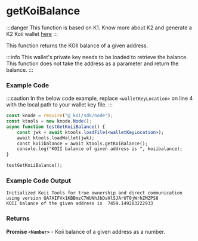 # getKoiBalance

:::danger
This function is based on K1. Know more about K2 and generate a K2 Koii wallet [here](/develop/settlement-layer/k2-tick-tock-fast-blocks)
:::

This function returns the KOII balance of a given address.

:::info
This wallet's private key needs to be loaded to retrieve the balance. This function does not take the address as a parameter and return the balance.
:::

### Example Code

:::caution
In the below code example, replace `<walletKeyLocation>` on line 4 with the local path to your wallet key file.
:::

```jsx
const knode = require("@_koi/sdk/node");
const ktools = new knode.Node();
async function testGetKoiiBalance() {
    const jwk = await ktools.loadFile(<walletKeyLocation>);
    await ktools.loadWallet(jwk);
    const koiibalance = await ktools.getKoiBalance();
    console.log("KOII balance of given address is ", koiibalance);
}

testGetKoiiBalance();
```

### Example Code Output

```
Initialized Koii Tools for true ownership and direct communication using version QA7AIFVx1KBBmzC7WUNhJbDsHlSJArUT0jWrhZMZPS8
KOII balance of the given address is  7459.149283222933
```

### Returns

**Promise ```<Number>```** - Koii balance of a given address as a number.
